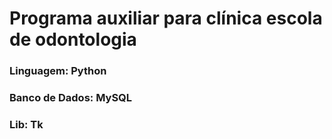 # Programa auxiliar para clínica escola de odontologia
### Linguagem: Python
### Banco de Dados: MySQL
### Lib: Tk
